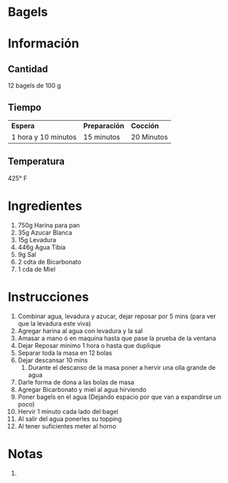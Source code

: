 # Bagels

# Información

## Cantidad

12 bagels de 100 g

## Tiempo

|     |     |     |
| --- | --- | --- |
| **Espera** | **Preparación** | **Cocción** |
| 1 hora y 10 minutos | 15 minutos | 20 Minutos |

## Temperatura

425° F

# Ingredientes

1.  750g Harina para pan
2.  35g Azucar Blanca
3.  15g Levadura
4.  446g Agua Tibia
5.  9g Sal
6.  2 cdta de Bicarbonato
7.  1 cda de Miel

# Instrucciones

1.  Combinar agua, levadura y azucar, dejar reposar por 5 mins (para ver que la levadura este viva)
2.  Agregar harina al agua con levadura y la sal
3.  Amasar a mano ó en maquina hasta que pase la prueba de la ventana
4.  Dejar Reposar minimo 1 hora o hasta que duplique
5.  Separar toda la masa en 12 bolas
6.  Dejar descansar 10 mins
    1.  Durante el descanso de la masa poner a hervir una olla grande de agua
7.  Darle forma de dona a las bolas de masa
8.  Agregar Bicarbonato y miel al agua hirviendo
9.  Poner bagels en el agua (Dejando espacio por que van a expandirse un poco)
10.  Hervir 1 minuto cada lado del bagel
11.  Al salir del agua ponerles su topping
12.  Al tener suficientes meter al horno

# Notas

1.




